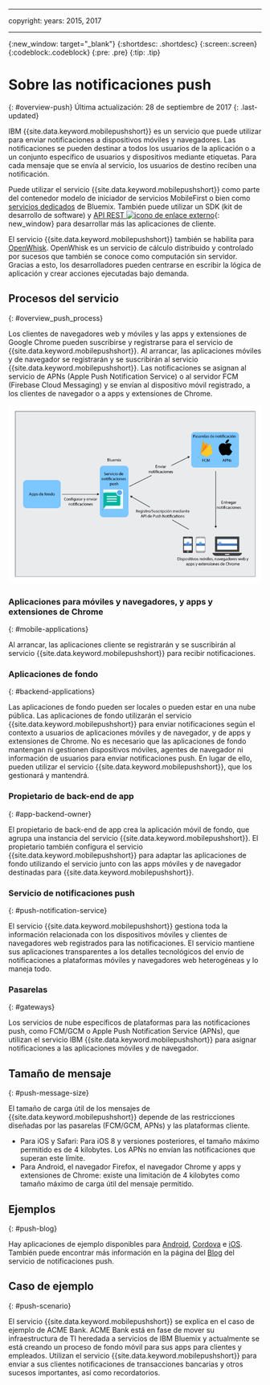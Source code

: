 ----

copyright:
 years: 2015, 2017

---

{:new_window: target="_blank"}
{:shortdesc: .shortdesc}
{:screen:.screen}
{:codeblock:.codeblock}
{:pre: .pre}
{:tip: .tip}

# Sobre las notificaciones push 
{: #overview-push}
Última actualización: 28 de septiembre de 2017
{: .last-updated}

IBM {{site.data.keyword.mobilepushshort}} es un servicio que puede utilizar para enviar notificaciones a dispositivos móviles y navegadores. Las notificaciones se pueden destinar a todos los usuarios de la aplicación o a un conjunto específico de usuarios y dispositivos mediante etiquetas. Para cada mensaje que se envía al servicio, los usuarios de destino reciben una notificación.


Puede utilizar el servicio {{site.data.keyword.mobilepushshort}} como parte del contenedor modelo de iniciador de servicios MobileFirst o bien como [servicios dedicados](/docs/dedicated/index.html) de Bluemix.  También puede utilizar un SDK (kit de desarrollo de software) y [API REST ![icono de enlace externo](../../icons/launch-glyph.svg "icono de enlace externo")](https://mobile.{DomainName}/imfpush/){: new_window} para desarrollar más las aplicaciones de cliente.


El servicio {{site.data.keyword.mobilepushshort}} también se habilita para [OpenWhisk](/docs/openwhisk/index.html). OpenWhisk es un servicio de cálculo distribuido y controlado por sucesos que también se conoce como computación sin servidor. Gracias a esto, los desarrolladores pueden centrarse en escribir la lógica de aplicación y crear acciones ejecutadas bajo demanda.


## Procesos del servicio
{: #overview_push_process}

Los clientes de navegadores web y móviles y las apps y extensiones de Google Chrome pueden suscribirse y registrarse para el servicio de {{site.data.keyword.mobilepushshort}}. Al arrancar, las aplicaciones móviles y de navegador se registrarán y se suscribirán al servicio {{site.data.keyword.mobilepushshort}}. Las notificaciones se asignan al servicio de APNs (Apple Push Notification Service) o al servidor FCM (Firebase Cloud Messaging) y se envían al dispositivo móvil registrado, a los clientes de navegador o a apps y extensiones de Chrome.

![Visión general de push](images/overview.jpg)


### Aplicaciones para móviles y navegadores, y apps y extensiones de Chrome
{: #mobile-applications}

Al arrancar, las aplicaciones cliente se registrarán y se suscribirán al servicio {{site.data.keyword.mobilepushshort}} para recibir notificaciones.

### Aplicaciones de fondo
{: #backend-applications}

Las aplicaciones de fondo pueden ser locales o pueden estar en una nube pública. Las aplicaciones de fondo utilizarán el servicio {{site.data.keyword.mobilepushshort}} para enviar notificaciones según el contexto a usuarios de aplicaciones móviles y de navegador, y de apps y extensiones de Chrome. No es necesario que las aplicaciones de fondo mantengan ni gestionen dispositivos móviles, agentes de navegador ni información de usuarios para enviar notificaciones push. En lugar de ello, pueden utilizar el servicio {{site.data.keyword.mobilepushshort}}, que los gestionará y mantendrá.

### Propietario de back-end de app
{: #app-backend-owner}

El propietario de back-end de app crea la aplicación móvil de fondo, que agrupa una instancia del servicio {{site.data.keyword.mobilepushshort}}. El propietario también configura el servicio {{site.data.keyword.mobilepushshort}} para adaptar las aplicaciones de fondo utilizando el servicio junto con las apps móviles y de navegador destinadas para {{site.data.keyword.mobilepushshort}}.

### Servicio de notificaciones push
{: #push-notification-service}

El servicio {{site.data.keyword.mobilepushshort}} gestiona toda la información relacionada con los dispositivos móviles y clientes de navegadores web registrados para las notificaciones. El servicio mantiene sus aplicaciones transparentes a los detalles tecnológicos del envío de notificaciones a plataformas móviles y navegadores web heterogéneas y lo maneja todo.

### Pasarelas
{: #gateways}

Los servicios de nube específicos de plataformas para las notificaciones push, como FCM/GCM o Apple Push Notification Service (APNs), que utilizan el servicio IBM {{site.data.keyword.mobilepushshort}} para asignar notificaciones a las aplicaciones móviles y de navegador.

## Tamaño de mensaje
{: #push-message-size}

El tamaño de carga útil de los mensajes de {{site.data.keyword.mobilepushshort}} depende de las restricciones diseñadas por las pasarelas (FCM/GCM, APNs) y las plataformas cliente. 

- Para iOS y Safari: Para iOS 8 y versiones posteriores, el tamaño máximo permitido es de 4 kilobytes. Los APNs no envían las notificaciones que superan este límite.
- Para Android, el navegador Firefox, el navegador Chrome y apps y extensiones de Chrome: existe una limitación de 4 kilobytes como tamaño máximo de carga útil del mensaje permitido.

## Ejemplos
{: #push-blog}

Hay aplicaciones de ejemplo disponibles para [Android](https://github.com/ibm-bluemix-mobile-services/bms-samples-android-hellopush/), [Cordova](https://github.com/ibm-bluemix-mobile-services/bms-samples-cordova-hellopush) e [iOS](https://github.com/ibm-bluemix-mobile-services/bms-samples-swift-hellopush).
También puede encontrar más información en la página del [Blog](http://push-notification-service.mybluemix.net/) del servicio de notificaciones push.  


## Caso de ejemplo 
{: #push-scenario}

El servicio {{site.data.keyword.mobilepushshort}} se explica en el caso de ejemplo de ACME Bank. ACME Bank está en fase de mover su infraestructura de TI heredada a servicios de IBM Bluemix y actualmente se está creando un proceso de fondo móvil para sus apps para clientes y empleados. Utilizan el servicio {{site.data.keyword.mobilepushshort}} para enviar a sus clientes notificaciones de transacciones bancarias y otros sucesos importantes, así como recordatorios.

